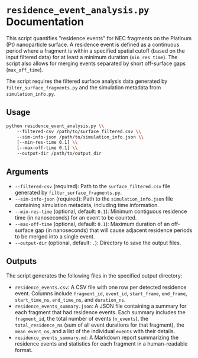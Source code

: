 # `residence_event_analysis.py` Documentation

This script quantifies "residence events" for NEC fragments on the Platinum (Pt) nanoparticle surface. A residence event is defined as a continuous period where a fragment is within a specified spatial cutoff (based on the input filtered data) for at least a minimum duration (`min_res_time`). The script also allows for merging events separated by short off-surface gaps (`max_off_time`).

The script requires the filtered surface analysis data generated by `filter_surface_fragments.py` and the simulation metadata from `simulation_info.py`.

## Usage

```bash
python residence_event_analysis.py \\
    --filtered-csv /path/to/surface_filtered.csv \\
    --sim-info-json /path/to/simulation_info.json \\
    [--min-res-time 0.1] \\
    [--max-off-time 0.1] \\
    --output-dir /path/to/output_dir
```

## Arguments

*   `--filtered-csv` (required): Path to the `surface_filtered.csv` file generated by `filter_surface_fragments.py`.
*   `--sim-info-json` (required): Path to the `simulation_info.json` file containing simulation metadata, including time information.
*   `--min-res-time` (optional, default: `0.1`): Minimum contiguous residence time (in nanoseconds) for an event to be counted.
*   `--max-off-time` (optional, default: `0.1`): Maximum duration of an off-surface gap (in nanoseconds) that will cause adjacent residence periods to be merged into a single event.
*   `--output-dir` (optional, default: `.`): Directory to save the output files.

## Outputs

The script generates the following files in the specified output directory:

*   `residence_events.csv`: A CSV file with one row per detected residence event. Columns include `fragment_id`, `event_id`, `start_frame`, `end_frame`, `start_time_ns`, `end_time_ns`, and `duration_ns`.
*   `residence_events_summary.json`: A JSON file containing a summary for each fragment that had residence events. Each summary includes the `fragment_id`, the total number of events (`n_events`), the `total_residence_ns` (sum of all event durations for that fragment), the `mean_event_ns`, and a list of the individual `events` with their details.
*   `residence_events_summary.md`: A Markdown report summarizing the residence events and statistics for each fragment in a human-readable format.